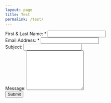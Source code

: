 ```yaml
---
layout: page
title: Test
permalink: /test/
---
```


<form action="https://docs.google.com/forms/d/1ooxeou7pVxHweD8-jG7Hq6cQONiDby3u1yt0TBef1wg/formResponse" method="POST" id="ss-form" target="secret-frame" onsubmit="">
<div class="form-inline">
    <div class="form-group">
        <label for="itemView.getDomIdToLabel()" aria-label="(Required field)">First &amp; Last Name: *
        </label>
        <input type="text" name="entry.917075521" value="" class="ss-q-short form-control" id="entry_917075521" dir="auto" aria-label="Name:  First and Last " aria-required="true" required="" title="">
    </div>
    <div class="form-group">
        <label class="ss-q-item-label" for="entry_2068441859">Email Address: *
        </label>
        <input type="email" name="entry.2068441859" value="" class="ss-q-short form-control" id="entry_2068441859" dir="auto" aria-label="Email address:  " aria-required="true" required="" title="">
    </div>
</div>
    <div class="form-group">
        <label class="ss-q-item-label" for="entry_1857669065">
            Subject:
        </label>
        <input type="text" name="entry.1857669065" value="" class="ss-q-short form-control" id="entry_1857669065" dir="auto" aria-label="Subject:  " title="" required="">
    </div>
    <div class="form-group">
        <label class="ss-q-item-label" for="entry_112630363">
            Message:
        </label>
        <textarea name="entry.112630363" rows="8" cols="0" class="ss-q-long form-control" id="entry_112630363" dir="auto" aria-label="Message:  " aria-required="true" required=""></textarea>
    </div>
    <div class="form-group">
        <input type="hidden" name="draftResponse" value="[,,&quot;6162429118050415973&quot;]">
        <input type="hidden" name="pageHistory" value="0">
        <input type="hidden" name="fvv" value="0">
        <input type="hidden" name="fbzx" value="6162429118050415973">
        <input type="submit" name="submit" value="Submit" id="ss-submit" class="jfk-button jfk-button-action btn btn-default">
    </div>
</form>


<!-- Form Redirect -->

<!-- Hidden iframe -->
<iframe name="secret-frame" width="0" height="0" border="0" style="display: none;"></iframe>

<!-- Script to redirect to a custom page -->
<script>
// replace "ss-submit" with the ID of your submit button
document.getElementById("ss-submit").addEventListener("click", function(){
  // adds a delay because the results page loads before the form has a chance to submit
  setTimeout(function() {
    // replace the url in quotes below to where you want to the user to be redirected to
    window.location = "http://www.harvestinghappiness.org/contactsuccess/";
  }, 1000);
});
</script>
